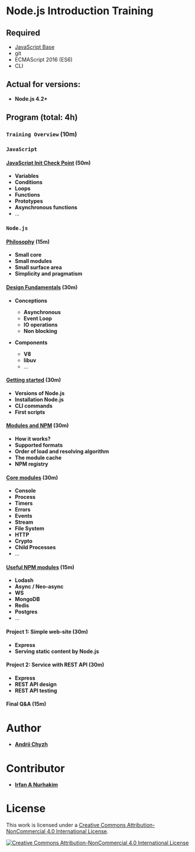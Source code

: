 # Node.js Introduction Training

## Required
 - [JavaScript Base](requirements/javascript-base.md)
 - git
 - ECMAScript 2016 (ES6)
 - CLI

## Actual for versions:
 - **Node.js 4.2+**

## Program (total: 4h)

### `Training Overview` (10m)

### `JavaScript`

#### [JavaScript Init Check Point](https://docs.google.com/presentation/d/1My6RpHXvAHyc1BCx5bEJhw_FmCyxBKgy5PKhjezjHCQ/edit?usp=sharing) (50m)

 - **Variables**
 - **Conditions**
 - **Loops**
 - **Functions**
 - **Prototypes**
 - **Asynchronous functions** 
 - ...

### `Node.js`

#### [Philosophy](lessons/04-nodejs-philosophy/materials.md) (15m)

 - **Small core**
 - **Small modules**
 - **Small surface area**
 - **Simplicity and pragmatism**


#### [Design Fundamentals](lessons/05-nodejs-design-fundamentals/materials.md) (30m)

 - **Conceptions**
   - **Asynchronous**
   - **Event Loop**
   - **IO operations**
   - **Non blocking**

 - **Components**
   - **V8**
   - **libuv**
   - ...


#### [Getting started](lessons/06-nodejs-getting-started/materials.md) (30m)

 - **Versions of Node.js**
 - **Installation Node.js**
 - **CLI commands**
 - **First scripts**


#### [Modules and NPM](lessons/08-nodejs-modules-and-npm/materials.md) (30m)

 - **How it works?**
 - **Supported formats**
 - **Order of load and resolving algorithm**
 - **The module cache**
 - **NPM registry**


#### [Core modules](lessons/09-nodejs-core-modules/materials.md) (30m)

 - **Console**
 - **Process**
 - **Timers**
 - **Errors**
 - **Events**
 - **Stream**
 - **File System**
 - **HTTP**
 - **Crypto**
 - **Child Processes**
 - ...


#### [Useful NPM modules](lessons/10-nodejs-useful-npm-modules) (15m) 

 - **Lodash**
 - **Async / Neo-async**
 - **WS**
 - **MongoDB**
 - **Redis**
 - **Postgres**
 - ...

#### Project 1: Simple web-site (30m)

 - **Express**
 - **Serving static content by Node.js**


#### Project 2: Service with REST API (30m)

 - **Express**
 - **REST API design**
 - **REST API testing**


#### Final Q&A (15m)


# Author

 - [**Andrii Chyzh**](https://github.com/andriichyzh)


# Contributor

 - [**Irfan A Nurhakim**](https://github.com/irfannurhakim)


# License

This work is licensed under a [Creative Commons Attribution-NonCommercial 4.0 International License](http://creativecommons.org/licenses/by-nc/4.0/legalcode).

[![Creative Commons Attribution-NonCommercial 4.0 International License](https://i.creativecommons.org/l/by-nc/4.0/88x31.png)](http://creativecommons.org/licenses/by-nc/4.0/legalcode)
